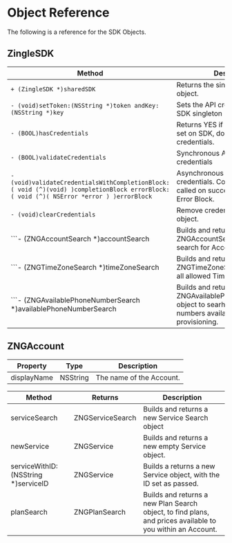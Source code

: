 # Object Reference

The following is a reference for the SDK Objects.

## ZingleSDK

Method | Description
--- | ---
```+ (ZingleSDK *)sharedSDK``` | Returns the singleton ZingleSDK object.
```- (void)setToken:(NSString *)token andKey:(NSString *)key``` | Sets the API credentials on the SDK singleton
```- (BOOL)hasCredentials``` | Returns YES if Token and Key are set on SDK, does not validate credentials.
```- (BOOL)validateCredentials``` | Synchronous API call to validate credentials
```- (void)validateCredentialsWithCompletionBlock:( void (^)(void) )completionBlock errorBlock:( void (^)( NSError *error ) )errorBlock``` | Asynchronous API call to validate credentials.  Completion Block is called on success, otherwise the Error Block.
```- (void)clearCredentials``` | Remove credentials from the SDK object.
```- (ZNGAccountSearch *)accountSearch | Builds and returns a ZNGAccountSearch object, to search for Accounts
```- (ZNGTimeZoneSearch *)timeZoneSearch | Builds and returns a ZNGTimeZoneSearch object, to list all allowed Time Zones.
```- (ZNGAvailablePhoneNumberSearch *)availablePhoneNumberSearch | Builds and returns a ZNGAvailablePhoneNumberSearch object to searh for, and list phone numbers available for provisioning.

## ZNGAccount

Property | Type | Description
--- | --- | ---
displayName | NSString | The name of the Account.

Method | Returns | Description
--- | --- | ---
serviceSearch | ZNGServiceSearch | Builds and returns a new Service Search object
newService | ZNGService | Builds and returns a new empty Service object.
serviceWithID:(NSString *)serviceID | ZNGService | Builds a returns a new Service object, with the ID set as passed.
planSearch | ZNGPlanSearch | Builds and returns a new Plan Search object, to find plans, and prices available to you within an Account.
